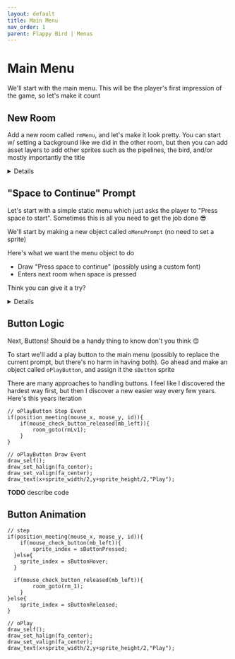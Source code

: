```yaml
---
layout: default
title: Main Menu
nav_order: 1
parent: Flappy Bird | Menus
---
```


# Main Menu

We'll start with the main menu. This will be the player's first impression of the game, so let's make it count


## New Room

Add a new room called ``rmMenu``, and let's make it look pretty. You can start w/ setting a background like we did in the other room, but then you can add asset layers to add other sprites such as the pipelines, the bird, and/or mostly importantly the title

<details data-summary="Setup the room to look pretty" markdown="1">
Here's what I came up with

![](../../images/flappy_bird/intro_menu.png)

</details>

## "Space to Continue" Prompt

Let's start with a simple static menu which just asks the player to "Press space to start". Sometimes this is all you need to get the job done 😎

We'll start by making a new object called ``oMenuPrompt`` (no need to set a sprite)

Here's what we want the menu object to do
 * Draw "Press space to continue" (possibly using a custom font)
 * Enters next room when space is pressed

Think you can give it a try?

<details data-summary="Can you setup oMenu object?" markdown="1">

I added a new font named ``fMenuPrompt`` **TODO** insert font and size here. Then I added the code as follows

```
// oMenu Step Event
if(keyboar_check_pressed(vk_space)){
    room_goto_next();
}

// oMenu Draw Event
draw_set_font(fMenuPrompt);
draw_set_halign(fa_center);
draw_set_valign(fa_center);
draw_set_color(c_white);
draw_text(x, y, "Press Space to continue")
```

Then this just goes to next room when you press space, and also draws the message to the screen using the new font and central alignment

How cool is it, that I can assign all these lines of code for an assignment, and you all just know how to do it. I'm so proud 😭
</details>

## Button Logic

Next, Buttons! Should be a handy thing to know don't you think 😊

To start we'll add a play button to the main menu (possibly to replace the current prompt, but there's no harm in having both). Go ahead and make an object called ``oPlayButton``, and assign it the ``sButton`` sprite

There are many approaches to handling buttons. I feel like I discovered the hardest way first, but then I discover a new easier way every few years. Here's this years iteration

```
// oPlayButton Step Event
if(position_meeting(mouse_x, mouse_y, id)){
    if(mouse_check_button_released(mb_left)){
    	room_goto(rmLv1);
	}
}

// oPlayButton Draw Event
draw_self();
draw_set_halign(fa_center);
draw_set_valign(fa_center);
draw_text(x+sprite_width/2,y+sprite_height/2,"Play");
```

**TODO** describe code

## Button Animation

```
// step
if(position_meeting(mouse_x, mouse_y, id)){
	if(mouse_check_button(mb_left)){
		sprite_index = sButtonPressed;
  }else{
    sprite_index = sButtonHover;
  }

  if(mouse_check_button_released(mb_left)){
		room_goto(rm_1);
	}
}else{
	sprite_index = sButtonReleased;
}

// oPlay
draw_self();
draw_set_halign(fa_center);
draw_set_valign(fa_center);
draw_text(x+sprite_width/2,y+sprite_height/2,"Play");
```
